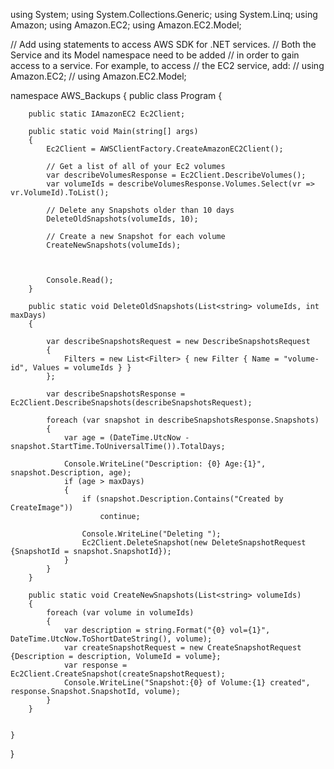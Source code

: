 using System;
using System.Collections.Generic;
using System.Linq;
using Amazon;
using Amazon.EC2;
using Amazon.EC2.Model;

// Add using statements to access AWS SDK for .NET services. 
// Both the Service and its Model namespace need to be added 
// in order to gain access to a service. For example, to access
// the EC2 service, add:
// using Amazon.EC2;
// using Amazon.EC2.Model;

namespace AWS_Backups
{
    public class Program
    {

        public static IAmazonEC2 Ec2Client;

        public static void Main(string[] args)
        {
            Ec2Client = AWSClientFactory.CreateAmazonEC2Client();
            
            // Get a list of all of your Ec2 volumes
            var describeVolumesResponse = Ec2Client.DescribeVolumes();
            var volumeIds = describeVolumesResponse.Volumes.Select(vr => vr.VolumeId).ToList();

            // Delete any Snapshots older than 10 days
            DeleteOldSnapshots(volumeIds, 10);

            // Create a new Snapshot for each volume
            CreateNewSnapshots(volumeIds);
            
            

            Console.Read();
        }

        public static void DeleteOldSnapshots(List<string> volumeIds, int maxDays)
        {

            var describeSnapshotsRequest = new DescribeSnapshotsRequest
            {
                Filters = new List<Filter> { new Filter { Name = "volume-id", Values = volumeIds } }
            };

            var describeSnapshotsResponse = Ec2Client.DescribeSnapshots(describeSnapshotsRequest);

            foreach (var snapshot in describeSnapshotsResponse.Snapshots)
            {
                var age = (DateTime.UtcNow - snapshot.StartTime.ToUniversalTime()).TotalDays;

                Console.WriteLine("Description: {0} Age:{1}", snapshot.Description, age);
                if (age > maxDays)
                {
                    if (snapshot.Description.Contains("Created by CreateImage"))
                        continue;
                    
                    Console.WriteLine("Deleting ");
                    Ec2Client.DeleteSnapshot(new DeleteSnapshotRequest {SnapshotId = snapshot.SnapshotId});
                }
            }
        }

        public static void CreateNewSnapshots(List<string> volumeIds)
        {
            foreach (var volume in volumeIds)
            {
                var description = string.Format("{0} vol={1}", DateTime.UtcNow.ToShortDateString(), volume);
                var createSnapshotRequest = new CreateSnapshotRequest {Description = description, VolumeId = volume};
                var response = Ec2Client.CreateSnapshot(createSnapshotRequest);
                Console.WriteLine("Snapshot:{0} of Volume:{1} created", response.Snapshot.SnapshotId, volume);
            }
        }


    }
}
